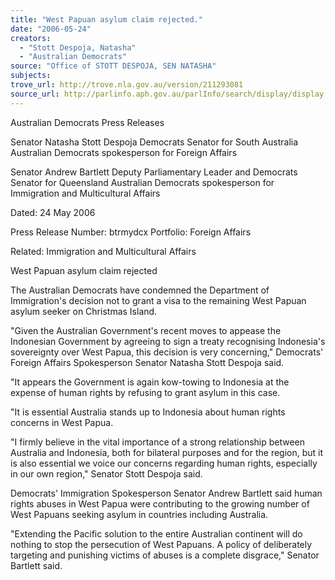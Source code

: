 ```yaml
---
title: "West Papuan asylum claim rejected."
date: "2006-05-24"
creators:
  - "Stott Despoja, Natasha"
  - "Australian Democrats"
source: "Office of STOTT DESPOJA, SEN NATASHA"
subjects:
trove_url: http://trove.nla.gov.au/version/211293081
source_url: http://parlinfo.aph.gov.au/parlInfo/search/display/display.w3p;query=Id%3A%22media/pressrel/Z0RJ6%22
---
```


 Australian Democrats Press Releases

 Senator Natasha Stott Despoja  Democrats Senator for South Australia  Australian Democrats spokesperson for Foreign Affairs

 Senator Andrew Bartlett  Deputy Parliamentary Leader and Democrats Senator for  Queensland  Australian Democrats spokesperson for Immigration and  Multicultural Affairs

 Dated: 24 May 2006 

 Press Release Number: btrmydcx  Portfolio: Foreign Affairs 

 Related: Immigration and Multicultural Affairs 

 West Papuan asylum claim rejected

 The Australian Democrats have condemned the Department of Immigration's decision not to grant a visa  to the remaining West Papuan asylum seeker on Christmas Island.   

 "Given the Australian Government's recent moves to appease the Indonesian Government by agreeing  to sign a treaty recognising Indonesia's sovereignty over West Papua, this decision is very concerning,"  Democrats' Foreign Affairs Spokesperson Senator Natasha Stott Despoja said.   

 "It appears the Government is again kow-towing to Indonesia at the expense of human rights by refusing  to grant asylum in this case.    

 "It is essential Australia stands up to Indonesia about human rights concerns in West Papua.    

 "I firmly believe in the vital importance of a strong relationship between Australia and Indonesia, both for  bilateral purposes and for the region, but it is also essential we voice our concerns regarding human  rights, especially in our own region," Senator Stott Despoja said.   

 Democrats' Immigration Spokesperson Senator Andrew Bartlett said human rights abuses in West  Papua were contributing to the growing number of West Papuans seeking asylum in countries including  Australia.   

 "Extending the Pacific solution to the entire Australian continent will do nothing to stop the persecution of  West Papuans. A policy of deliberately targeting and punishing victims of abuses is a complete  disgrace," Senator Bartlett said. 

 

